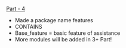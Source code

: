 [Part - 4](https://www.codesempai.ml/2021/10/jarvis-from-basic-to-advance-part-3.html)

- Made a package name features
- CONTAINS 
- Base_feature = basic feature of assistance
- More modules will be added in 3+ Part!